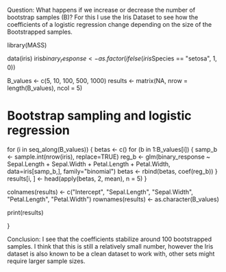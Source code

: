 
Question: What happens if we increase or decrease the number of bootstrap samples (B)?
For this I use the Iris Dataset to see how the coefficients of a logistic regression change depending on the size of the 
Bootstrapped samples. 


library(MASS)


data(iris)
iris$binary_response <- as.factor(ifelse(iris$Species == "setosa", 1, 0))

B_values <- c(5, 10, 100, 500, 1000)
results <- matrix(NA, nrow = length(B_values), ncol = 5)

# Bootstrap sampling and logistic regression
for (i in seq_along(B_values)) {
	betas <- c()
	for (b in 1:B_values[i]) {
		samp_b <- sample.int(nrow(iris), replace=TRUE)
		reg_b <- glm(binary_response ~ Sepal.Length + Sepal.Width + Petal.Length + Petal.Width, data=iris[samp_b,], family="binomial")
		betas <- rbind(betas, coef(reg_b))
	}
	results[i, ] <- head(apply(betas, 2, mean), n = 5)
}

colnames(results) <- c("Intercept", "Sepal.Length", "Sepal.Width", "Petal.Length", "Petal.Width")
rownames(results) <- as.character(B_values)

print(results)

}


Conclusion: 
I see that the coefficients stabilize around 100 bootstrapped samples. I think that this is still a relatively small number, however the
Iris dataset is also known to be a clean dataset to work with, other sets might require larger sample sizes. 
